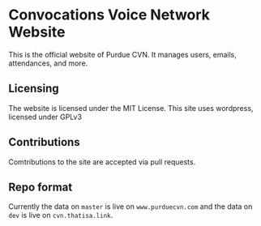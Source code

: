 Convocations Voice Network Website
===========

This is the official website of Purdue CVN. It manages users, emails, attendances, and more. 

## Licensing

The website is licensed under the MIT License. 
This site uses wordpress, licensed under GPLv3

## Contributions

Comtributions to the site are accepted via pull requests. 


## Repo format

Currently the data on `master` is live on `www.purduecvn.com` and the data on `dev` is live on `cvn.thatisa.link`. 
